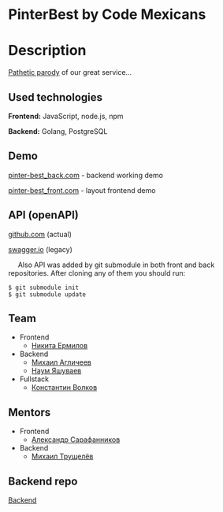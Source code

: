 # PinterBest by Code Mexicans

# Description

[Pathetic parody](https://pinterest.com) of our great service...

## Used technologies

**Frontend:** JavaScript, node.js, npm

**Backend:** Golang, PostgreSQL

## Demo

[pinter-best_back.com](http://52.59.228.167:8081) - backend working demo

[pinter-best_front.com](http://52.59.228.167) - layout frontend demo

## API (openAPI)

[github.com](https://github.com/GrateJastes/CMpinterestAPI) (actual)

[swagger.io](https://app.swaggerhub.com/apis/code-mexicans/pinterestAPI) (legacy)

&nbsp;&nbsp;&nbsp;&nbsp; Also API was added by git submodule in both front and back repositories. After cloning
any of them you should run:

```
$ git submodule init
$ git submodule update
```

## Team 
- Frontend
    - [Никита Ермилов](https://github.com/GrateJastes)
- Backend
    - [Михаил Агличеев](https://github.com/ChocolaterToba)
    - [Наум Яшуваев](https://github.com/Sicarii-NaumaN)
- Fullstack
    - [Константин Волков](https://github.com/doomwastaken)
    
## Mentors
- Frontend
    - [Александр Сарафанников](https://github.com/sarafa2n)
- Backend
    - [Михаил Трущелёв](https://github.com/ThePsina)

## Backend repo

[Backend](https://github.com/go-park-mail-ru/2021_1_Code_Magicians)
